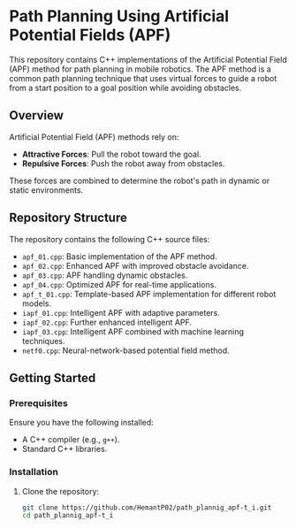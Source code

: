 # Path Planning Using Artificial Potential Fields (APF)

This repository contains C++ implementations of the Artificial Potential Field (APF) method for path planning in mobile robotics. The APF method is a common path planning technique that uses virtual forces to guide a robot from a start position to a goal position while avoiding obstacles.

## Overview

Artificial Potential Field (APF) methods rely on:
- **Attractive Forces**: Pull the robot toward the goal.
- **Repulsive Forces**: Push the robot away from obstacles.

These forces are combined to determine the robot's path in dynamic or static environments.

## Repository Structure

The repository contains the following C++ source files:
- `apf_01.cpp`: Basic implementation of the APF method.
- `apf_02.cpp`: Enhanced APF with improved obstacle avoidance.
- `apf_03.cpp`: APF handling dynamic obstacles.
- `apf_04.cpp`: Optimized APF for real-time applications.
- `apf_t_01.cpp`: Template-based APF implementation for different robot models.
- `iapf_01.cpp`: Intelligent APF with adaptive parameters.
- `iapf_02.cpp`: Further enhanced intelligent APF.
- `iapf_03.cpp`: Intelligent APF combined with machine learning techniques.
- `netf0.cpp`: Neural-network-based potential field method.

## Getting Started

### Prerequisites

Ensure you have the following installed:
- A C++ compiler (e.g., `g++`).
- Standard C++ libraries.

### Installation

1. Clone the repository:
   ```bash
   git clone https://github.com/HemantP02/path_plannig_apf-t_i.git
   cd path_plannig_apf-t_i
